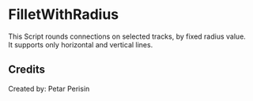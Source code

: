 # FilletWithRadius
This Script rounds connections on selected tracks, by fixed radius value.\
It supports only horizontal and vertical lines.


## Credits
Created by: Petar Perisin